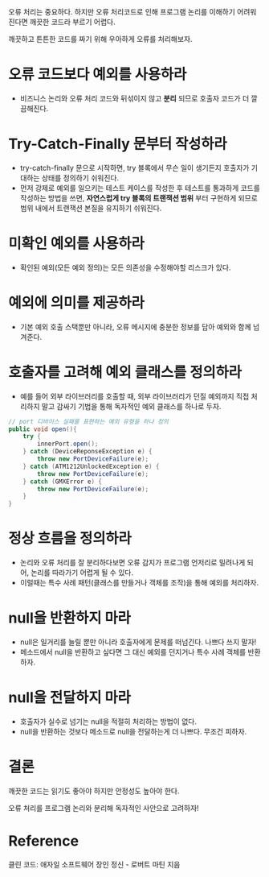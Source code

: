 오류 처리는 중요하다. 하지만 오류 처리코드로 인해 프로그램 논리를 이해하기 어려워진다면 깨끗한 코드라 부르기 어렵다.  

깨끗하고 튼튼한 코드를 짜기 위해 우아하게 오류를 처리해보자. 

# 오류 코드보다 예외를 사용하라
- 비즈니스 논리와 오류 처리 코드와 뒤섞이지 않고 **분리** 되므로 호출자 코드가 더 깔끔해진다.

# Try-Catch-Finally 문부터 작성하라
- try-catch-finally 문으로 시작하면, try 블록에서 무슨 일이 생기든지 호출자가 기대하는 상태를 정의하기 쉬워진다.
- 먼저 강제로 예외를 일으키는 테스트 케이스를 작성한 후 테스트를 통과하게 코드를 작성하는 방법을 쓰면, **자연스럽게 try 블록의 트랜잭션 범위** 부터 구현하게 되므로 범위 내에서 트랜잭션 본질을 유지하기 쉬워진다. 

# 미확인 예외를 사용하라
- 확인된 예외(모든 예외 정의)는 모든 의존성을 수정해야할 리스크가 있다. 

# 예외에 의미를 제공하라
- 기본 예외 호출 스택뿐만 아니라, 오류 메시지에 충분한 정보를 담아 예외와 함께 넘겨준다.

# 호출자를 고려해 예외 클래스를 정의하라
- 예를 들어 외부 라이브러리를 호출할 때, 외부 라이브러리가 던질 예외까지 직접 처리하지 말고 감싸기 기법을 통해 독자적인 예외 클래스를 하나로 두자.
```java
// port 디바이스 실패를 표현하는 예외 유형을 하나 정의
public void open(){
    try {
        innerPort.open();
    } catch (DeviceReponseException e) {
        throw new PortDeviceFailure(e);
    } catch (ATM1212UnlockedException e) {
        throw new PortDeviceFailure(e);
    } catch (GMXError e) {
        throw new PortDeviceFailure(e);
    }
}
```

# 정상 흐름을 정의하라
- 논리와 오류 처리를 잘 분리하다보면 오류 감지가 프로그램 언저리로 밀려나게 되어, 논리를 따라가기 어렵게 될 수 있다.
- 이럴때는 특수 사례 패턴(클래스를 만들거나 객체를 조작)을 통해 예외를 처리하자.

# null을 반환하지 마라
- null은 일거리를 늘릴 뿐만 아니라 호출자에게 문제를 떠넘긴다. 나쁘다 쓰지 말자!
- 메소드에서 null을 반환하고 싶다면 그 대신 예외를 던지거나 특수 사례 객체를 반환하자.

# null을 전달하지 마라
- 호출자가 실수로 넘기는 null을 적절히 처리하는 방법이 없다. 
- null을 반환하는 것보다 메소드로 null을 전달하는게 더 나쁘다. 무조건 피하자.

# 결론
깨끗한 코드는 읽기도 좋아야 하지만 안정성도 높아야 한다.

오류 처리를 프로그램 논리와 분리해 독자적인 사안으로 고려하자!

# Reference
클린 코드: 애자일 소프트웨어 장인 정신 - 로버트 마틴 지음
